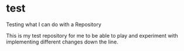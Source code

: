 # test
Testing what I can do with a Repository

This is my test repository for me to be able to play and experiment with implementing different changes down the line.  
